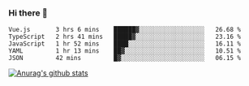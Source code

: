 ### Hi there 👋



<!--
**webB1an/webB1an** is a ✨ _special_ ✨ repository because its `README.md` (this file) appears on your GitHub profile.

Here are some ideas to get you started:

- 🔭 I’m currently working on ...
- 🌱 I’m currently learning ...
- 👯 I’m looking to collaborate on ...
- 🤔 I’m looking for help with ...
- 💬 Ask me about ...
- 📫 How to reach me: ...
- 😄 Pronouns: ...
- ⚡ Fun fact: ...
-->

<!--START_SECTION:waka-->
```text
Vue.js       3 hrs 6 mins    ██████▓░░░░░░░░░░░░░░░░░░   26.68 % 
TypeScript   2 hrs 41 mins   █████▓░░░░░░░░░░░░░░░░░░░   23.16 % 
JavaScript   1 hr 52 mins    ████░░░░░░░░░░░░░░░░░░░░░   16.11 % 
YAML         1 hr 13 mins    ██▓░░░░░░░░░░░░░░░░░░░░░░   10.51 % 
JSON         42 mins         █▓░░░░░░░░░░░░░░░░░░░░░░░   06.15 % 
```
<!--END_SECTION:waka-->


[![Anurag's github stats](https://github-readme-stats.vercel.app/api?username=webB1an&show_icons=true&theme=radical)](https://github.com/anuraghazra/github-readme-stats)

